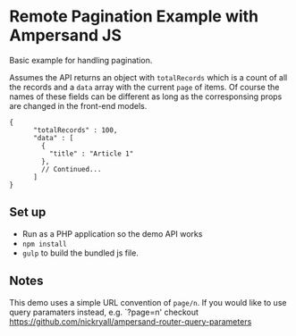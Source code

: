 # Remote Pagination Example with Ampersand JS

Basic example for handling pagination. 

Assumes the API returns an object with `totalRecords` which is a count of all the records and a `data` array with the current `page` of items. Of course the names of these fields can be different as long as the corresponsing props are changed in the front-end models.

```
{
      "totalRecords" : 100,
      "data" : [
        {
          "title" : "Article 1"
        },
        // Continued...
      ]
}
```

## Set up

* Run as a PHP application so the demo API works
* `npm install`
* `gulp` to build the bundled js file.

## Notes

This demo uses a simple URL convention of `page/n`. If you would like to use query paramaters instead, e.g. `?page=n' checkout https://github.com/nickryall/ampersand-router-query-parameters




